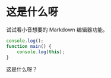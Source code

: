 # 这是什么呀
试试看小音想要的 Markdown 编辑器功能。

```JavaScript
console.log();
function main() {
	console.log(this);
}
```

这是什么呀？

 